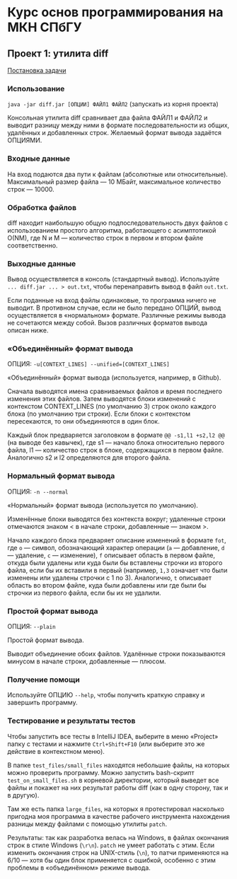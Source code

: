# Курс основ программирования на МКН СПбГУ

## Проект 1: утилита diff
[Постановка задачи](./TASK.md)

### Использование
`java -jar diff.jar [ОПЦИИ] ФАЙЛ1 ФАЙЛ2` (запускать из корня проекта)

Консольная утилита diff сравнивает два файла ФАЙЛ1 и ФАЙЛ2 и выводит разницу между ними в формате
последовательности из общих, удалённых и добавленных строк. Желаемый формат вывода задаётся ОПЦИЯМИ.

### Входные данные
На вход подаются два пути к файлам (абсолютные или относительные). Максимальный размер файла — 10 МБайт,
максимальное количество строк — 10000.

### Обработка файлов
diff находит наибольшую общую подпоследовательность двух файлов с использованием простого алгоритма, работающего
с асимптотикой O(NM), где N и M — количество строк в первом и втором файле соответственно.

### Выходные данные
Вывод осуществляется в консоль (стандартный вывод). Используйте `... diff.jar ... > out.txt`, чтобы перенаправить вывод в файл `out.txt`.

Если поданные на вход файлы одинаковые, то программа ничего не выводит. В противном случае, если не было передано ОПЦИЙ,
вывод осуществляется в «нормальном» формате. Различные режимы вывода не сочетаются между собой. Вызов различных форматов вывода описан
ниже.

### «Объединённый» формат вывода
ОПЦИЯ: `-u[CONTEXT_LINES] --unified=[CONTEXT_LINES]`

«Объединённый» формат вывода (используется, например, в Github).

Сначала выводятся имена сравниваемых файлов и время последнего изменения этих файлов. Затем выводятся блоки изменений с контекстом CONTEXT_LINES (по умолчанию 3) строк около каждого
блока (по умолчанию три строки). Если блоки с контекстом пересекаются, то они объединяются в один блок.

Каждый блок предваряется заголовком в формате `@@ -s1,l1 +s2,l2 @@` (на выводе без кавычек), где s1 — начало блока относительно
первого файла, l1 — количество строк в блоке, содержащихся в первом файле. Аналогично s2 и l2 определяются для второго
файла.

### Нормальный формат вывода
ОПЦИЯ: `-n --normal`

«Нормальный» формат вывода (используется по умолчанию).

Изменённые блоки выводятся без контекста вокруг; удаленные строки отмечаются знаком
< в начале строки, добавленные — знаком >.

Начало каждого блока предваряет описание изменений в формате `fot`, где `o` — символ, обозначающий характер операции (`a` — добавление, `d` — удаление, `c` — изменение), `f` описывает область в
первом файле, откуда были удалены или куда были бы вставлены строчки из второго файла, если бы их вставили в первый (например, `1,3` означает что были изменены или удалены строчки с 1 по 3).
Аналогично, `t` описывает область во втором файле, куда были добавлены или где были бы строчки из первого файла,
если бы их не удалили.

### Простой формат вывода
ОПЦИЯ: `--plain`

Простой формат вывода.

Выводит объединение обоих файлов. Удалённые строки показываются минусом в начале строки, добавленные — плюсом.

### Получение помощи
Используйте ОПЦИЮ `--help`, чтобы получить краткую справку и завершить программу.

### Тестирование и результаты тестов
Чтобы запустить все тесты в IntelliJ IDEA, выберите в меню «Project» папку с тестами и нажмите `Ctrl+Shift+F10` (или 
выберите это же действие в контекстном меню).

В папке `test_files/small_files` находятся небольшие файлы, на которых можно проверить программу. Можно запустить
bash-скрипт `test_on_small_files.sh` в корневой директории, который выведет все файлы и покажет на них результат работы diff
(как в одну сторону, так и в другую).

Там же есть папка 
`large_files`, на которых я протестировал насколько пригодна моя программа в качестве рабочего инструмента нахождения разницы
между файлами с помощью утилиты `patch`. 

Результаты: так как разработка велась на Windows, в файлах окончания строк в стиле Windows (`\r\n`). `patch` не умеет работать
с этим. Если изменить окончания строк на UNIX-стиль (`\n`), то патчи применяются на 6/10 — хотя бы один блок применяется с ошибкой,
особенно с этим проблемы в «объединённом» режиме вывода.